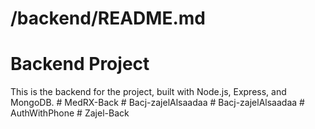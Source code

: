 # /backend/README.md

# Backend Project

This is the backend for the project, built with Node.js, Express, and MongoDB.
#   M e d R X - B a c k  
 #   B a c j - z a j e l A l s a a d a a  
 #   B a c j - z a j e l A l s a a d a a  
 #   A u t h W i t h P h o n e  
 #   Z a j e l - B a c k  
 
